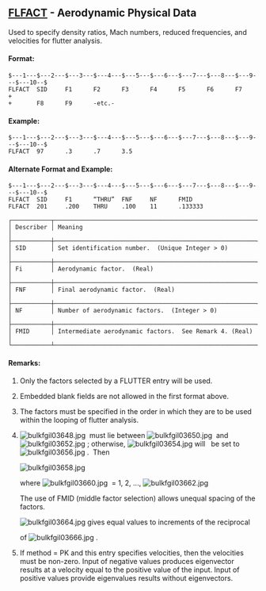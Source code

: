 ## [FLFACT](https://nexus.hexagon.com/documentationcenter/bundle/MSC_Nastran_2022.4/page/Nastran_Combined_Book/qrg/bulkfgil/TOC.FLFACT.xhtml) - Aerodynamic Physical Data

Used to specify density ratios, Mach numbers, reduced frequencies, and velocities for flutter analysis.

#### Format:

```nastran
$---1---$---2---$---3---$---4---$---5---$---6---$---7---$---8---$---9---$---10--$
FLFACT  SID     F1      F2      F3      F4      F5      F6      F7      +       
+       F8      F9      -etc.-                                                  
```

#### Example:

```nastran
$---1---$---2---$---3---$---4---$---5---$---6---$---7---$---8---$---9---$---10--$
FLFACT  97      .3      .7      3.5                                             
```

#### Alternate Format and Example:

```nastran
$---1---$---2---$---3---$---4---$---5---$---6---$---7---$---8---$---9---$---10--$
FLFACT  SID     F1      “THRU”  FNF     NF      FMID                            
FLFACT  201     .200    THRU    .100    11      .133333                         
```

```text
┌───────────┬─────────────────────────────────────────────────────────┐
│ Describer │ Meaning                                                 │
├───────────┼─────────────────────────────────────────────────────────┤
│ SID       │ Set identification number.  (Unique Integer > 0)        │
├───────────┼─────────────────────────────────────────────────────────┤
│ Fi        │ Aerodynamic factor.  (Real)                             │
├───────────┼─────────────────────────────────────────────────────────┤
│ FNF       │ Final aerodynamic factor.  (Real)                       │
├───────────┼─────────────────────────────────────────────────────────┤
│ NF        │ Number of aerodynamic factors.  (Integer > 0)           │
├───────────┼─────────────────────────────────────────────────────────┤
│ FMID      │ Intermediate aerodynamic factors.  See Remark 4. (Real) │
└───────────┴─────────────────────────────────────────────────────────┘
```

#### Remarks:

1. Only the factors selected by a FLUTTER entry will be used.
2. Embedded blank fields are not allowed in the first format above.
3. The factors must be specified in the order in which they are to be used within the looping of flutter analysis.
4. ![bulkfgil03648.jpg](https://help-be.hexagonmi.com/bundle/MSC_Nastran_2022.4/page/Nastran_Combined_Book/qrg/bulkfgil/../../../assets/bulkfgil03648.jpg?_LANG=enus)  must lie between  ![bulkfgil03650.jpg](https://help-be.hexagonmi.com/bundle/MSC_Nastran_2022.4/page/Nastran_Combined_Book/qrg/bulkfgil/../../../assets/bulkfgil03650.jpg?_LANG=enus)  and  ![bulkfgil03652.jpg](https://help-be.hexagonmi.com/bundle/MSC_Nastran_2022.4/page/Nastran_Combined_Book/qrg/bulkfgil/../../../assets/bulkfgil03652.jpg?_LANG=enus) ; otherwise,  ![bulkfgil03654.jpg](https://help-be.hexagonmi.com/bundle/MSC_Nastran_2022.4/page/Nastran_Combined_Book/qrg/bulkfgil/../../../assets/bulkfgil03654.jpg?_LANG=enus)  will   be set to  ![bulkfgil03656.jpg](https://help-be.hexagonmi.com/bundle/MSC_Nastran_2022.4/page/Nastran_Combined_Book/qrg/bulkfgil/../../../assets/bulkfgil03656.jpg?_LANG=enus) .  Then

     ![bulkfgil03658.jpg](https://help-be.hexagonmi.com/bundle/MSC_Nastran_2022.4/page/Nastran_Combined_Book/qrg/bulkfgil/../../../assets/bulkfgil03658.jpg?_LANG=enus)  

     where  ![bulkfgil03660.jpg](https://help-be.hexagonmi.com/bundle/MSC_Nastran_2022.4/page/Nastran_Combined_Book/qrg/bulkfgil/../../../assets/bulkfgil03660.jpg?_LANG=enus)  = 1, 2, ...,  ![bulkfgil03662.jpg](https://help-be.hexagonmi.com/bundle/MSC_Nastran_2022.4/page/Nastran_Combined_Book/qrg/bulkfgil/../../../assets/bulkfgil03662.jpg?_LANG=enus)

     The use of FMID (middle factor selection) allows unequal spacing of the factors.

     ![bulkfgil03664.jpg](https://help-be.hexagonmi.com/bundle/MSC_Nastran_2022.4/page/Nastran_Combined_Book/qrg/bulkfgil/../../../assets/bulkfgil03664.jpg?_LANG=enus)  gives equal values to increments of the reciprocal 

     of  ![bulkfgil03666.jpg](https://help-be.hexagonmi.com/bundle/MSC_Nastran_2022.4/page/Nastran_Combined_Book/qrg/bulkfgil/../../../assets/bulkfgil03666.jpg?_LANG=enus) .

5. If method = PK and this entry specifies velocities, then the velocities must be non-zero. Input of negative values produces eigenvector results at a velocity equal to the positive value of the input. Input of positive values provide eigenvalues results without eigenvectors.
